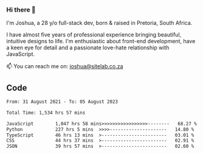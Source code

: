 ### Hi there 👋

I'm Joshua, a 28 y/o full-stack dev, born & raised in Pretoria, South Africa. 

I have almost five years of professional experience bringing beautiful, intuitive designs to life. I'm enthusiastic about front-end development, have a keen eye for detail and a passionate love-hate relationship with JavaScript.

📫 You can reach me on: joshua@sitelab.co.za

## **Code**

<!--START_SECTION:waka-->

```txt
From: 31 August 2021 - To: 05 August 2023

Total Time: 1,534 hrs 57 mins

JavaScript        1,047 hrs 58 mins>>>>>>>>>>>>>>>>>--------   68.27 %
Python            227 hrs 5 mins  >>>>---------------------   14.80 %
TypeScript        46 hrs 13 mins  >------------------------   03.01 %
CSS               44 hrs 37 mins  >------------------------   02.91 %
JSON              39 hrs 57 mins  >------------------------   02.60 %
```

<!--END_SECTION:waka-->
